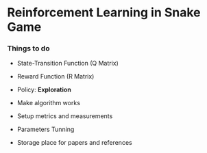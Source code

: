 # Reinforcement Learning in Snake Game

### Things to do 

[//]: # (- Definition of the environment )
- State-Transition Function (Q Matrix)
- Reward Function (R Matrix)

- Policy: **Exploration**
- Make algorithm works
- Setup metrics and measurements
- Parameters Tunning
- Storage place for papers and references
